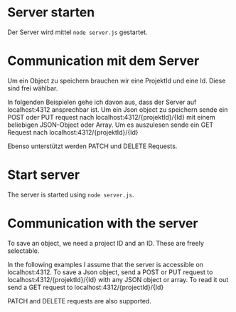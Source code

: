 # Server starten

Der Server wird mittel `node server.js` gestartet.

# Communication mit dem Server

Um ein Object zu speichern brauchen wir eine ProjektId und eine Id. 
Diese sind frei wählbar.

In folgenden Beispielen gehe ich davon aus, dass der Server auf localhost:4312 ansprechbar ist.
Um ein Json object zu speichern sende ein POST oder PUT request nach localhost:4312/{projektId}/{Id} mit einem  beliebigen JSON-Object oder Array.
Um es auszulesen sende ein GET Request nach localhost:4312/{projektId}/{Id}

Ebenso unterstützt werden PATCH und DELETE Requests.

# Start server

The server is started using `node server.js`.

# Communication with the server

To save an object, we need a project ID and an ID. 
These are freely selectable.

In the following examples I assume that the server is accessible on localhost:4312.
To save a Json object, send a POST or PUT request to localhost:4312/{projektId}/{Id} with any JSON object or array.
To read it out send a GET request to localhost:4312/{projectId}/{Id}

PATCH and DELETE requests are also supported.
